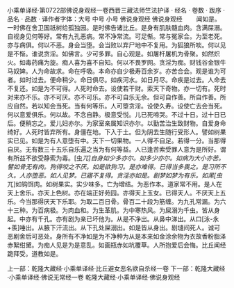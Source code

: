 小乘单译经·第0722部佛说身观经一卷西晋三藏法师竺法护译
· 经名 · 卷数 · 跋序
· 品名 · 品数 · 译作者字体：大号 中号 小号
佛说身观经
佛说身观经
　　闻如是。一时佛在舍卫国祇树给孤独园。是时佛告诸比丘。是身有肌肤髓血肉。含满屎溺。自视身见何等好。常有九孔恶病。常不净常流。可足惭。常与冤家合。为至老死。亦与病俱。何以不恶。身会当堕。会当败以弃尸地中不复用。为狐狼所啖。何以见是不惭。谁说贪淫。如佛言。少可多罪。自心观是。如屠杆屠机为骨聚。如然炽火。如毒药痛为旋。痴人喜为喜不自知。何以不畏罗网。贪淫为痴。财钱谷金银牛马奴婢。人为命故求。命在呼吸。本命亦自少极寿百余岁。亦苦合会。观是谁为可者。如时过去。便命稍少。命日俱尽。如疾河水。如日月尽。命疾是过去。人命去不复还。如是为不可得。人死时命去。设使若干财。索天下奇物。亦一切有。死时对来亦不乐。亦不可厌。亦不可乐。亦不可自乐无余。但可自作善。所自作善。所应自然。若以知会当死。当有何等乐。人可堕贪淫。设使久寿。设使亡去会当死。何以意爱俱乐。何以故。不念自静。极意受悦。儿已死啼哭。不过十日。过十日已后。便稍忘之。爱儿妇亦尔。为家室亲属知识亦尔。以勤苦治生致财物。自爱身命绮好。人死时皆弃所有。身僵在地。下入于土。但为阴去生随行受形人。譬如树果实已见。如是为有人意堕有中。天下一切果物。一人得不自足。若得一分。当那得自厌。无有数三十五乐自乐遍之当为有何等益。人已逢苦索受罪人意为是所好。谓有所益不欲受静索为毒。[虫*兀]自身如少多亦尔。如多少亦尔。如病为大小亦苦。譬如骨无有肉。狗得咬之不厌。如是欲狗习。是亦难得。已得当多畏之。是习所不久。人亦堕恶。如人见梦。已寤不复得。贪淫亦如是。剧梦如梦为有乐。如黑[虫*兀]如钩饵肉。如树果实。实少味多。亡为增结。为恶作本。道家常不用。是人在天上舍乐。亦天上色树。亦在端正好苑园。亦得天上玉女。已得天人。不厌天上五乐。今当那得厌天下乐耶。为取二百日骨。骨百二十段为筋缠。为九孔常漏。为六十三种。为百病极。为肉血和。为生革肌。为中寒热风。为屎溺为千虫。皆从身起。中亦有千孔。亦有剧为亲已坏他为。从是不净出。从鼻中涕出。从口[泳-永+羨]唾出。从腋下汗流出。从下孔处屎溺出。如是皆从身出。剧塳间死人。诚可恶剧舍后可恶处。身所有不净如是为不净种为从是本来如金涂余物为衣故香粉脂泽赤絮绀黛。为痴人见是为是意乱。如画瓶赤如坑覆草。人所抱爱后会悔。比丘闻经跪拜受。道教如是。

上一部：乾隆大藏经·小乘单译经·比丘避女恶名欲自杀经一卷
下一部：乾隆大藏经·小乘单译经·佛说无常经一卷
乾隆大藏经·小乘单译经·佛说身观经